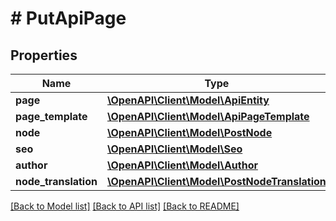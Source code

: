 # # PutApiPage

## Properties

Name | Type | Description | Notes
------------ | ------------- | ------------- | -------------
**page** | [**\OpenAPI\Client\Model\ApiEntity**](ApiEntity.md) |  | [optional]
**page_template** | [**\OpenAPI\Client\Model\ApiPageTemplate**](ApiPageTemplate.md) |  | [optional]
**node** | [**\OpenAPI\Client\Model\PostNode**](PostNode.md) |  | [optional]
**seo** | [**\OpenAPI\Client\Model\Seo**](Seo.md) |  | [optional]
**author** | [**\OpenAPI\Client\Model\Author**](Author.md) |  | [optional]
**node_translation** | [**\OpenAPI\Client\Model\PostNodeTranslation**](PostNodeTranslation.md) |  | [optional]

[[Back to Model list]](../../README.md#models) [[Back to API list]](../../README.md#endpoints) [[Back to README]](../../README.md)
